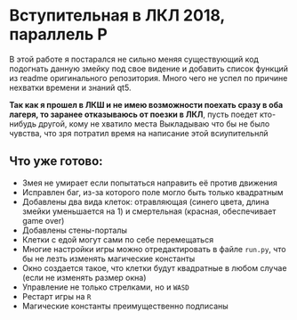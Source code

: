 # Вступительная в ЛКЛ 2018, параллель P
В этой работе я постарался не сильно меняя существующий код подогнать данную змейку под свое видение и добавить список функций из readme оригинального репозитория.
Много чего не успел по причине нехватки времени и знаний qt5.

**Так как я прошел в ЛКШ и не имею возможности поехать сразу в оба лагеря, то заранее отказываюсь от поезки в ЛКЛ**, пусть поедет кто-нибудь другой, кому не хватило места
Выкладываю что бы не было чувства, что зря потратил время на написание этой всиупительнлй

## Что уже готово:
- Змея не умирает если попытаться направить её против движения
- Исправлен баг, из-за которого поле могло быть только квадратным
- Добавлены два вида клеток: отравляющая (синего цвета, длина змейки уменьшается на 1) и смертельная (красная, обеспечивает game over)
- Добавлены стены-порталы
- Клетки с едой могут сами по себе перемещаться
- Многие настройки игры можно отредактировать в файле `run.py`, что бы не лезть изменять магические константы
- Окно создается такое, что клетки будут квадратные в любом случае (если не изменять размер окна)
- Управление не только стрелками, но и `WASD`
- Рестарт игры на `R`
- Магические константы преимущественно подписаны
